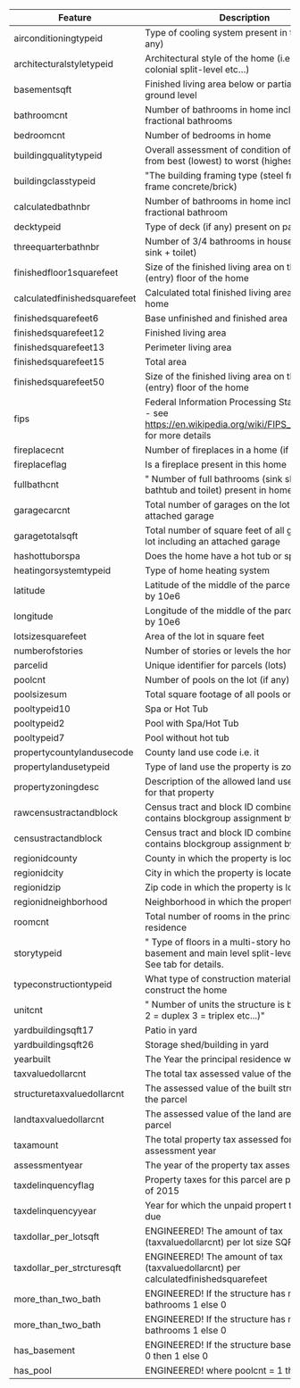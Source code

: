 | Feature  | Description  |
|---|---|
|airconditioningtypeid| Type of cooling system present in the home (if any)|
|architecturalstyletypeid|Architectural style of the home (i.e. ranch colonial split-level etc…)|
|basementsqft| Finished living area below or partially below ground level|
|bathroomcnt| Number of bathrooms in home including fractional bathrooms|
|bedroomcnt| Number of bedrooms in home |
|buildingqualitytypeid| Overall assessment of condition of the building from best (lowest) to worst (highest)|
|buildingclasstypeid|"The building framing type (steel frame wood frame concrete/brick) |
|calculatedbathnbr| Number of bathrooms in home including fractional bathroom |
|decktypeid|Type of deck (if any) present on parcel |
|threequarterbathnbr| Number of 3/4 bathrooms in house (shower + sink + toilet) |
|finishedfloor1squarefeet| Size of the finished living area on the first (entry) floor of the home |
|calculatedfinishedsquarefeet| Calculated total finished living area of the home |
|finishedsquarefeet6|Base unfinished and finished area |
|finishedsquarefeet12|Finished living area|
|finishedsquarefeet13|Perimeter  living area|
|finishedsquarefeet15|Total area|
|finishedsquarefeet50| Size of the finished living area on the first (entry) floor of the home|
|fips| Federal Information Processing Standard code -  see https://en.wikipedia.org/wiki/FIPS_county_code for more details|
|fireplacecnt| Number of fireplaces in a home (if any)|
|fireplaceflag| Is a fireplace present in this home |
|fullbathcnt|" Number of full bathrooms (sink shower + bathtub and toilet) present in home|
|garagecarcnt| Total number of garages on the lot including an attached garage|
|garagetotalsqft| Total number of square feet of all garages on lot including an attached garage|
|hashottuborspa| Does the home have a hot tub or spa|
|heatingorsystemtypeid| Type of home heating system|
|latitude| Latitude of the middle of the parcel multiplied by 10e6|
|longitude| Longitude of the middle of the parcel multiplied by 10e6|
|lotsizesquarefeet| Area of the lot in square feet|
|numberofstories| Number of stories or levels the home has|
|parcelid| Unique identifier for parcels (lots) |
|poolcnt| Number of pools on the lot (if any)|
|poolsizesum| Total square footage of all pools on property|
|pooltypeid10| Spa or Hot Tub|
|pooltypeid2| Pool with Spa/Hot Tub|
|pooltypeid7| Pool without hot tub|
|propertycountylandusecode| County land use code i.e. it|s zoning at the county level|
|propertylandusetypeid| Type of land use the property is zoned for|
|propertyzoningdesc| Description of the allowed land uses (zoning) for that property|
|rawcensustractandblock| Census tract and block ID combined - also contains blockgroup assignment by extension|
|censustractandblock| Census tract and block ID combined - also contains blockgroup assignment by extension|
|regionidcounty|County in which the property is located|
|regionidcity| City in which the property is located (if any)|
|regionidzip| Zip code in which the property is located|
|regionidneighborhood|Neighborhood in which the property is located|
|roomcnt| Total number of rooms in the principal residence|
|storytypeid|" Type of floors in a multi-story house (i.e. basement and main level split-level attic etc.).  See tab for details.|
|typeconstructiontypeid| What type of construction material was used to construct the home|
|unitcnt|" Number of units the structure is built into (i.e. 2 = duplex 3 = triplex etc...)"|
|yardbuildingsqft17|Patio in  yard|
|yardbuildingsqft26|Storage shed/building in yard|
|yearbuilt| The Year the principal residence was built |
|taxvaluedollarcnt|The total tax assessed value of the parcel|
|structuretaxvaluedollarcnt|The assessed value of the built structure on the parcel|
|landtaxvaluedollarcnt|The assessed value of the land area of the parcel|
|taxamount|The total property tax assessed for that assessment year|
|assessmentyear|The year of the property tax assessment |
|taxdelinquencyflag|Property taxes for this parcel are past due as of 2015|
|taxdelinquencyyear|Year for which the unpaid propert taxes were due |
|taxdollar_per_lotsqft | ENGINEERED! The amount of tax (taxvaluedollarcnt) per lot size SQFT|
|taxdollar_per_strcturesqft | ENGINEERED! The amount of tax (taxvaluedollarcnt) per calculatedfinishedsquarefeet|
|more_than_two_bath | ENGINEERED! If the structure has more than 2 bathrooms 1 else 0|
|more_than_two_bath | ENGINEERED! If the structure has more than 2 bathrooms 1 else 0|
|has_basement| ENGINEERED! If the structure basementsqft > 0 then 1 else 0| 
|has_pool | ENGINEERED! where poolcnt = 1 then 1 else 0|